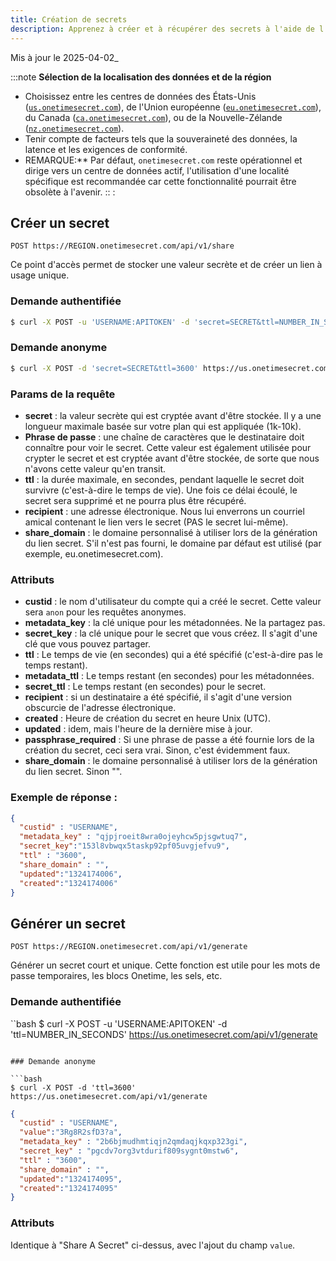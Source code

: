 ```yaml
---
title: Création de secrets
description: Apprenez à créer et à récupérer des secrets à l'aide de l'API REST Onetime Secret, avec prise en charge de l'utilisation authentifiée et anonyme.
---
```


Mis à jour le 2025-04-02_

:::note
**Sélection de la localisation des données et de la région**
- Choisissez entre les centres de données des États-Unis ([`us.onetimesecret.com`](https://us.onetimesecret.com/)), de l'Union européenne ([`eu.onetimesecret.com`](https://eu.onetimesecret.com/)), du Canada ([`ca.onetimesecret.com`](https://ca.onetimesecret.com/)), ou de la Nouvelle-Zélande ([`nz.onetimesecret.com`](https://nz.onetimesecret.com/)).
- Tenir compte de facteurs tels que la souveraineté des données, la latence et les exigences de conformité.
- REMARQUE:** Par défaut, `onetimesecret.com` reste opérationnel et dirige vers un centre de données actif, l'utilisation d'une localité spécifique est recommandée car cette fonctionnalité pourrait être obsolète à l'avenir.
:: :


## Créer un secret

`POST https://REGION.onetimesecret.com/api/v1/share`

Ce point d'accès permet de stocker une valeur secrète et de créer un lien à usage unique.


### Demande authentifiée

```bash
$ curl -X POST -u 'USERNAME:APITOKEN' -d 'secret=SECRET&ttl=NUMBER_IN_SECONDS' https://us.onetimesecret.com/api/v1/share
```

### Demande anonyme

```bash
$ curl -X POST -d 'secret=SECRET&ttl=3600' https://us.onetimesecret.com/api/v1/share
```

### Params de la requête

- **secret** : la valeur secrète qui est cryptée avant d'être stockée. Il y a une longueur maximale basée sur votre plan qui est appliquée (1k-10k).
- **Phrase de passe** : une chaîne de caractères que le destinataire doit connaître pour voir le secret. Cette valeur est également utilisée pour crypter le secret et est cryptée avant d'être stockée, de sorte que nous n'avons cette valeur qu'en transit.
- **ttl** : la durée maximale, en secondes, pendant laquelle le secret doit survivre (c'est-à-dire le temps de vie). Une fois ce délai écoulé, le secret sera supprimé et ne pourra plus être récupéré.
- **recipient** : une adresse électronique. Nous lui enverrons un courriel amical contenant le lien vers le secret (PAS le secret lui-même).
- **share_domain** : le domaine personnalisé à utiliser lors de la génération du lien secret. S'il n'est pas fourni, le domaine par défaut est utilisé (par exemple, eu.onetimesecret.com).

### Attributs

- **custid** : le nom d'utilisateur du compte qui a créé le secret. Cette valeur sera `anon` pour les requêtes anonymes.
- **metadata\_key** : la clé unique pour les métadonnées. Ne la partagez pas.
- **secret\_key** : la clé unique pour le secret que vous créez. Il s'agit d'une clé que vous pouvez partager.
- **ttl** : Le temps de vie (en secondes) qui a été spécifié (c'est-à-dire pas le temps restant).
- **metadata\_ttl** : Le temps restant (en secondes) pour les métadonnées.
- **secret\_ttl** : Le temps restant (en secondes) pour le secret.
- **recipient** : si un destinataire a été spécifié, il s'agit d'une version obscurcie de l'adresse électronique.
- **created** : Heure de création du secret en heure Unix (UTC).
- **updated** : idem, mais l'heure de la dernière mise à jour.
- **passphrase_required** : Si une phrase de passe a été fournie lors de la création du secret, ceci sera vrai. Sinon, c'est évidemment faux.
- **share_domain** : le domaine personnalisé à utiliser lors de la génération du lien secret. Sinon "".


### Exemple de réponse :

```json
{
  "custid" : "USERNAME",
  "metadata_key" : "qjpjroeit8wra0ojeyhcw5pjsgwtuq7",
  "secret_key":"153l8vbwqx5taskp92pf05uvgjefvu9",
  "ttl" : "3600",
  "share_domain" : "",
  "updated":"1324174006",
  "created":"1324174006"
}
```

## Générer un secret

`POST https://REGION.onetimesecret.com/api/v1/generate`

Générer un secret court et unique. Cette fonction est utile pour les mots de passe temporaires, les blocs Onetime, les sels, etc.

### Demande authentifiée

``bash
$ curl -X POST -u 'USERNAME:APITOKEN' -d 'ttl=NUMBER_IN_SECONDS' https://us.onetimesecret.com/api/v1/generate
```

### Demande anonyme

```bash
$ curl -X POST -d 'ttl=3600' https://us.onetimesecret.com/api/v1/generate
```


```json
{
  "custid" : "USERNAME",
  "value":"3Rg8R2sfD3?a",
  "metadata_key" : "2b6bjmudhmtiqjn2qmdaqjkqxp323gi",
  "secret_key" : "pgcdv7org3vtdurif809sygnt0mstw6",
  "ttl" : "3600",
  "share_domain" : "",
  "updated":"1324174095",
  "created":"1324174095"
}
```

### Attributs

Identique à "Share A Secret" ci-dessus, avec l'ajout du champ `value`.
